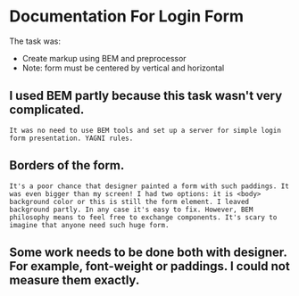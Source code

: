Documentation For Login Form
===

The task was:
- Create markup using BEM and preprocessor
- Note: form must be centered by vertical and horizontal

I used BEM partly because this task wasn't very complicated.
---
    It was no need to use BEM tools and set up a server for simple login form presentation. YAGNI rules.

Borders of the form.
---
    It's a poor chance that designer painted a form with such paddings. It was even bigger than my screen! I had two options: it is <body> background color or this is still the form element. I leaved background partly. In any case it's easy to fix. However, BEM philosophy means to feel free to exchange components. It's scary to imagine that anyone need such huge form.

Some work needs to be done both with designer. For example, font-weight or paddings. I could not measure them exactly.
---
